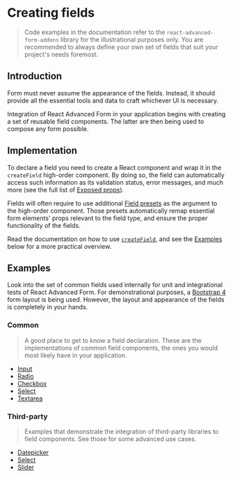 # Creating fields

> Code examples in the documentation refer to the `react-advanced-form-addons` library for the illustrational purposes only. You are recommended to always define your own set of fields that suit your project's needs foremost.

## Introduction

Form must never assume the appearance of the fields. Instead, it should provide all the essential tools and data to craft whichever UI is necessary.

Integration of React Advanced Form in your application begins with creating a set of reusable field components. The latter are then being used to compose any form possible.

## Implementation

To declare a field you need to create a React component and wrap it in the `createField` high-order component. By doing so, the field can automatically access such information as its validation status, error messages, and much more \(see the full list of [Exposed props](../high-order-components/createfield/exposed-props.md)\).

Fields will often require to use additional [Field presets](../high-order-components/createfield/presets.md) as the argument to the high-order component. Those presets automatically remap essential form elements' props relevant to the field type, and ensure the proper functionality of the fields.

Read the documentation on how to use [`createField`](https://github.com/kettanaito/react-advanced-form/tree/75c444924d87ca8ff76bc096231173e42e717adc/docs/hoc/createField/basics.md), and see the [Examples](creating-fields.md#examples) below for a more practical overview.

## Examples

Look into the set of common fields used internally for unit and integrational tests of React Advanced Form. For demonstrational purposes, a [Bootstrap 4](https://v4-alpha.getbootstrap.com/components/forms) form layout is being used. However, the layout and appearance of the fields is completely in your hands.

### Common

> A good place to get to know a field declaration. These are the implementations of common field components, the ones you would most likely have in your application.

* [Input](https://github.com/kettanaito/react-advanced-form/tree/master/examples/fields/Input.jsx)
* [Radio](https://github.com/kettanaito/react-advanced-form/tree/master/examples/fields/Radio.jsx)
* [Checkbox](https://github.com/kettanaito/react-advanced-form/tree/master/examples/fields/Checkbox.jsx)
* [Select](https://github.com/kettanaito/react-advanced-form/tree/master/examples/fields/Select.jsx)
* [Textarea](https://github.com/kettanaito/react-advanced-form/tree/master/examples/fields/Textarea.jsx)

### Third-party

> Examples that demonstrate the integration of third-party libraries to field components. See those for some advanced use cases.

* [Datepicker](https://github.com/kettanaito/react-advanced-form/blob/master/examples/third-party/react-datepicker/Datepicker.jsx)
* [Select](https://github.com/kettanaito/react-advanced-form/blob/master/examples/third-party/react-select/Select.jsx)
* [Slider](https://github.com/kettanaito/react-advanced-form/blob/master/examples/third-party/react-slider/Slider.jsx)

